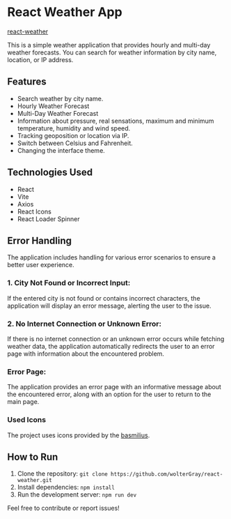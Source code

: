 # React Weather App

[react-weather](https://wolterGray.github.io/react-weather)

This is a simple weather application that provides hourly and multi-day weather forecasts. You can search for weather information by city name, location, or IP address.

## Features

- Search weather by city name.
- Hourly Weather Forecast
- Multi-Day Weather Forecast
- Information about pressure, real sensations, maximum and minimum temperature, humidity and wind speed.
- Tracking geoposition or location via IP.
- Switch between Celsius and Fahrenheit.
- Changing the interface theme.

## Technologies Used

- React
- Vite
- Axios
- React Icons
- React Loader Spinner

## Error Handling

The application includes handling for various error scenarios to ensure a better user experience.

### 1. City Not Found or Incorrect Input:

If the entered city is not found or contains incorrect characters, the application will display an error message, alerting the user to the issue.

### 2. No Internet Connection or Unknown Error:

If there is no internet connection or an unknown error occurs while fetching weather data, the application automatically redirects the user to an error page with information about the encountered problem.

### Error Page:

The application provides an error page with an informative message about the encountered error, along with an option for the user to return to the main page.

### Used Icons

The project uses icons provided by the [basmilius](https://github.com/basmilius/weather-icons.git).


## How to Run

1. Clone the repository: `git clone https://github.com/wolterGray/react-weather.git`
2. Install dependencies: `npm install`
3. Run the development server: `npm run dev`

Feel free to contribute or report issues!
